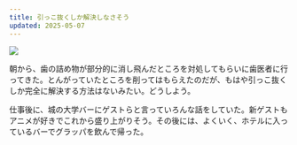 ```yaml
---
title: 引っこ抜くしか解決しなさそう
updated: 2025-05-07
---
```

![](https://i.imgur.com/l0UXYn5.jpeg)

朝から、歯の詰め物が部分的に消し飛んだところを対処してもらいに歯医者に行ってきた。とんがっていたところを削ってはもらえたのだが、もはや引っこ抜くしか完全に解決する方法はないみたい。どうしよう。

仕事後に、城の大学バーにゲストらと言っていろんな話をしていた。新ゲストもアニメが好きでこれから盛り上がりそう。その後には、よくいく、ホテルに入っているバーでグラッパを飲んで帰った。